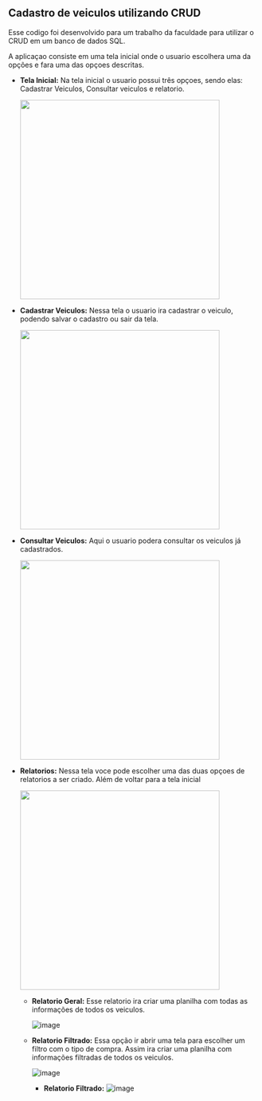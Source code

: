 ## Cadastro de veiculos utilizando CRUD

Esse codigo foi desenvolvido para um trabalho da faculdade para utilizar o CRUD em um banco de dados SQL.

A aplicaçao consiste em uma tela inicial onde o usuario escolhera uma da opções e fara uma das opçoes descritas.

- **Tela Inicial:** Na tela inicial o usuario possui três opçoes, sendo elas: Cadastrar Veiculos, Consultar veiculos e relatorio.

    <img src="https://github.com/Salatielbg/Cadastro-de-veiculos/assets/133972801/dc7d1f05-9952-45cd-b689-8b8f349bf7dc" width="500px" style="width: auto; height: 400px;">


- **Cadastrar Veiculos:** Nessa tela o usuario ira cadastrar o veiculo, podendo salvar o cadastro ou sair da tela.
  
    <img src="https://github.com/Salatielbg/Cadastro-de-veiculos/assets/133972801/cd90545b-02fd-4418-bada-225cd0c635ec" width="500px" style="width: auto; height: 400px;">


- **Consultar Veiculos:** Aqui o usuario podera consultar os veiculos já cadastrados.

    <img src="https://github.com/Salatielbg/Cadastro-de-veiculos/assets/133972801/4251e518-66c9-44a4-bf62-6b428ed58f8a" width="500px" style="width: auto; height: 400px;">


- **Relatorios:** Nessa tela voce pode escolher uma das duas opçoes de relatorios a ser criado. Além de voltar para a tela inicial

    <img src="https://github.com/Salatielbg/Cadastro-de-veiculos/assets/133972801/30c2c63e-cc92-4274-94dc-c6caf1641cf6" width="500px" style="width: auto; height: 400px;">

    - **Relatorio Geral:** Esse relatorio ira criar uma planilha com todas as informações de todos os veiculos.
      
        ![image](https://github.com/Salatielbg/Cadastro-de-veiculos/assets/133972801/ad4352f0-af1c-4a21-a05d-5a4585edd04f)

    - **Relatorio Filtrado:** Essa opção ir abrir uma tela para escolher um filtro com o tipo de compra. Assim ira criar uma planilha com informações filtradas de todos os veiculos.
      
         ![image](https://github.com/Salatielbg/Cadastro-de-veiculos/assets/133972801/26cc45d1-2562-4815-8d2b-909182ddf4c1)
      - **Relatorio Filtrado:** 
          ![image](https://github.com/Salatielbg/Cadastro-de-veiculos/assets/133972801/372aff8d-8d51-47f7-b389-ef52da7c235d)



          

  
      

